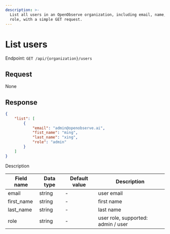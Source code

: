 ```yaml
---
description: >-
  List all users in an OpenObserve organization, including email, name, and
  role, with a simple GET request.
---
```

# List users

Endpoint: `GET /api/{organization}/users`

## Request

None

## Response

```json
{
	"list": [
		{
			"email": "admin@openobserve.ai",
			"fist_name": "ming",
			"last_name": "xing",
			"role": "admin"
		}
	]
}
```

Description

| Field name | Data type | Default value | Description |
|------------|-----------|---------------|-------------|
| email      | string    | -             | user email |
| first_name | string    | -             | first name |
| last_name  | string    | -             | last name |
| role       | string    | -             | user role, supported: admin / user |
